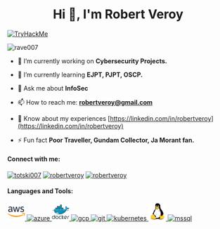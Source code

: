 <h1 align="center">Hi 👋, I'm Robert Veroy</h1>
<a href="https://tryhackme.com/p/rave007">  <img src="https://tryhackme-badges.s3.amazonaws.com/rave007.png" alt="TryHackMe"></a>

<p align="left"> <img src="https://komarev.com/ghpvc/?username=rave007&label=Profile%20views&color=0e75b6&style=flat" alt="rave007" /> </p>

- 🔭 I’m currently working on **Cybersecurity Projects.**

- 🌱 I’m currently learning **EJPT, PJPT, OSCP.**

- 💬 Ask me about **InfoSec**

- 📫 How to reach me: **robertveroy@gmail.com**

- 📄 Know about my experiences [https://linkedin.com/in/robertveroy](https://linkedin.com/in/robertveroy)

- ⚡ Fun fact **Poor Traveller, Gundam Collector, Ja Morant fan.**

<h4 align="left">Connect with me:</h4>
<p align="left">
<a href="https://twitter.com/totski007" target="blank"><img align="center" src="https://raw.githubusercontent.com/rahuldkjain/github-profile-readme-generator/master/src/images/icons/Social/twitter.svg" alt="totski007" height="30" width="40" /></a>
<a href="https://linkedin.com/in/robertveroy" target="blank"><img align="center" src="https://raw.githubusercontent.com/rahuldkjain/github-profile-readme-generator/master/src/images/icons/Social/linked-in-alt.svg" alt="robertveroy" height="30" width="40" /></a>
<a href="https://instagram.com/robertveroy" target="blank"><img align="center" src="https://raw.githubusercontent.com/rahuldkjain/github-profile-readme-generator/master/src/images/icons/Social/instagram.svg" alt="robertveroy" height="30" width="40" /></a>
</p>

<h4 align="left">Languages and Tools:</h4>
<p align="left"> <a href="https://aws.amazon.com" target="_blank" rel="noreferrer"> <img src="https://raw.githubusercontent.com/devicons/devicon/master/icons/amazonwebservices/amazonwebservices-original-wordmark.svg" alt="aws" width="40" height="40"/> </a> <a href="https://azure.microsoft.com/en-in/" target="_blank" rel="noreferrer"> <img src="https://www.vectorlogo.zone/logos/microsoft_azure/microsoft_azure-icon.svg" alt="azure" width="40" height="40"/> </a> <a href="https://www.docker.com/" target="_blank" rel="noreferrer"> <img src="https://raw.githubusercontent.com/devicons/devicon/master/icons/docker/docker-original-wordmark.svg" alt="docker" width="40" height="40"/> </a> <a href="https://cloud.google.com" target="_blank" rel="noreferrer"> <img src="https://www.vectorlogo.zone/logos/google_cloud/google_cloud-icon.svg" alt="gcp" width="40" height="40"/> </a> <a href="https://git-scm.com/" target="_blank" rel="noreferrer"> <img src="https://www.vectorlogo.zone/logos/git-scm/git-scm-icon.svg" alt="git" width="40" height="40"/> </a> <a href="https://kubernetes.io" target="_blank" rel="noreferrer"> <img src="https://www.vectorlogo.zone/logos/kubernetes/kubernetes-icon.svg" alt="kubernetes" width="40" height="40"/> </a> <a href="https://www.linux.org/" target="_blank" rel="noreferrer"> <img src="https://raw.githubusercontent.com/devicons/devicon/master/icons/linux/linux-original.svg" alt="linux" width="40" height="40"/> </a> <a href="https://www.microsoft.com/en-us/sql-server" target="_blank" rel="noreferrer"> <img src="https://www.svgrepo.com/show/303229/microsoft-sql-server-logo.svg" alt="mssql" width="40" height="40"/> </a> </p>
